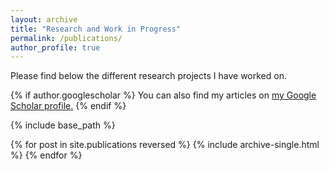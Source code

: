 ```yaml
---
layout: archive
title: "Research and Work in Progress"
permalink: /publications/
author_profile: true
---
```


Please find below the different research projects I have worked on. 

{% if author.googlescholar %}
  You can also find my articles on <u><a href="{{author.googlescholar}}">my Google Scholar profile</a>.</u>
{% endif %}

{% include base_path %}

{% for post in site.publications reversed %}
  {% include archive-single.html %}
{% endfor %}
